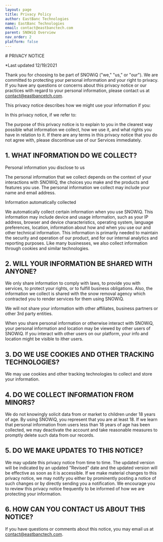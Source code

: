 ```yaml
---
layout: page
title: Privacy Policy
author: EastBanc Technologies
name: EastBanc Technologies
email: contact@eastbanctech.com
parent: SNOWiQ Overview
nav_order: 2
platform: false
---
```

<section id="Privacy-Notice" markdown="1">
# PRIVACY NOTICE

*Last updated 12/19/2021

Thank you for choosing to be part of SNOWiQ ("we," "us," or "our"). We are committed to protecting your personal information and your right to privacy. If you have any questions or concerns about this privacy notice or our practices with regard to your personal information, please contact us at contact@eastbancetch.com.

This privacy notice describes how we might use your information if you:

In this privacy notice, if we refer to:

The purpose of this privacy notice is to explain to you in the clearest way possible what information we collect, how we use it, and what rights you have in relation to it. If there are any terms in this privacy notice that you do not agree with, please discontinue use of our Services immediately.

</section>

<section id="What-information-do-we-collect?" markdown="1">

## 1. WHAT INFORMATION DO WE COLLECT?

Personal information you disclose to us

The personal information that we collect depends on the context of your interactions with SNOWiQ, the choices you make and the products and features you use. The personal information we collect may include your name and email address.

Information automatically collected

We automatically collect certain information when you use SNOWiQ. This information may include device and usage information, such as your IP address, browser and device characteristics, operating system, language preferences, location, information about how and when you use our and other technical information. This information is primarily needed to maintain the security and operation of our product, and for our internal analytics and reporting purposes. Like many businesses, we also collect information through cookies and similar technologies.

</section>

<section id="Will-your-information-be-shared-with-anyone?" markdown="1">

## 2. WILL YOUR INFORMATION BE SHARED WITH ANYONE?

We only share information to comply with laws, to provide you with services, to protect your rights, or to fulfill business obligations. Also, the information we collect is shared with the snow removal agency which contracted you to render services for them using SNOWiQ.

We will not share your information with other affiliates, business partners or other 3rd party entities.

When you share personal information or otherwise interact with SNOWiQ, your personal information and location may be viewed by other users of SNOWiQ. If you interact with other users on our platform, your info and location might be visible to ither users.

</section>

<section id="Do-we-use-cookies-and-other-tracking-technologies?" markdown="1">

## 3. DO WE USE COOKIES AND OTHER TRACKING TECHNOLOGIES?

We may use cookies and other tracking technologies to collect and store your information.

</section>

<section id="Do-we-collect-information-from-minors?" markdown="1">

## 4. DO WE COLLECT INFORMATION FROM MINORS?

We do not knowingly solicit data from or market to children under 18 years of age. By using SNOWiQ, you represent that you are at least 18. If we learn that personal information from users less than 18 years of age has been collected, we may deactivate the account and take reasonable measures to promptly delete such data from our records.

</section>

<section id="Do-we-make-update-to-this-notice?" markdown="1">

## 5. DO WE MAKE UPDATES TO THIS NOTICE?    

We may update this privacy notice from time to time. The updated version will be indicated by an updated "Revised" date and the updated version will be effective as soon as it is accessible. If we make material changes to this privacy notice, we may notify you either by prominently posting a notice of such changes or by directly sending you a notification. We encourage you to review this privacy notice frequently to be informed of how we are protecting your information.

</section>

<section id="How-can-you-contact-us-about-this-notice?" markdown="1">

## 6. HOW CAN YOU CONTACT US ABOUT THIS NOTICE?    

If you have questions or comments about this notice, you may email us at contact@eastbanctech.com.

</section>
